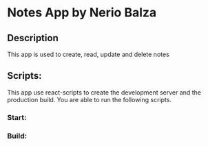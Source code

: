# Notes App by Nerio Balza

## Description

This app is used to create, read, update and delete notes

## Scripts:

This app use react-scripts to create the development server and the production build. You are able to run the following scripts.

### Start:

### Build:
